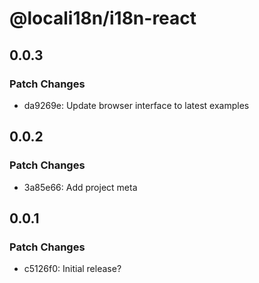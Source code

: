 # @locali18n/i18n-react

## 0.0.3

### Patch Changes

- da9269e: Update browser interface to latest examples

## 0.0.2

### Patch Changes

- 3a85e66: Add project meta

## 0.0.1

### Patch Changes

- c5126f0: Initial release?
